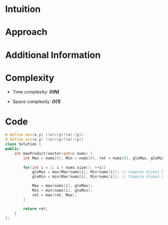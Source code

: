 # Intuition

# Approach

# Additional Information

# Complexity
- Time complexity: ***O(N)***
<!-- Add your time complexity here, e.g. $$O(n)$$ -->

- Space complexity: ***O(1)***
<!-- Add your space complexity here, e.g. $$O(n)$$ -->

# Code
```cpp
# define max(x,y) ((x)>(y)?(x):(y))
# define min(x,y) ((x)<(y)?(x):(y))
class Solution {
public:
    int maxProduct(vector<int>& nums) {
        int Max = nums[0], Min = nums[0], ret = nums[0], gloMax, gloMin;
        
        for(int i = 1; i < nums.size(); ++i){
            gloMax = max(Max*nums[i], Min*nums[i]); // Compute Global Maximum.
            gloMin = min(Max*nums[i], Min*nums[i]); // Compute Global Minimum.

            Max = max(nums[i], gloMax);
            Min = min(nums[i], gloMin);
            ret = max(ret, Max);
        }

        return ret;
    }
};
```
